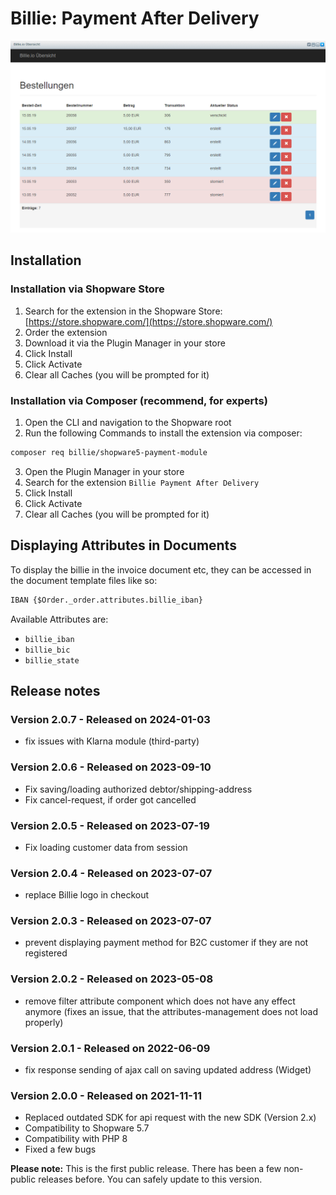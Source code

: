 # Billie: Payment After Delivery

![Screenshot Backend Dashboard](./screenshot.png)

## Installation

### Installation via Shopware Store

1. Search for the extension in the Shopware Store: [https://store.shopware.com/](https://store.shopware.com/)
2. Order the extension
3. Download it via the Plugin Manager in your store
4. Click Install
5. Click Activate
6. Clear all Caches (you will be prompted for it)

### Installation via Composer (recommend, for experts)

1. Open the CLI and navigation to the Shopware root
2. Run the following Commands to install the extension via composer:

```bash 
composer req billie/shopware5-payment-module
```

3. Open the Plugin Manager in your store
4. Search for the extension `Billie Payment After Delivery`
5. Click Install
6. Click Activate
7. Clear all Caches (you will be prompted for it)

## Displaying Attributes in Documents

To display the billie in the invoice document etc, they can be accessed in the document template files like so:

~~~html
IBAN {$Order._order.attributes.billie_iban}
~~~

Available Attributes are:

* `billie_iban`
* `billie_bic`
* `billie_state`

## Release notes

### Version 2.0.7 - Released on 2024-01-03

- fix issues with Klarna module (third-party)

### Version 2.0.6 - Released on 2023-09-10

- Fix saving/loading authorized debtor/shipping-address
- Fix cancel-request, if order got cancelled

### Version 2.0.5 - Released on 2023-07-19

- Fix loading customer data from session

### Version 2.0.4 - Released on 2023-07-07

- replace Billie logo in checkout

### Version 2.0.3 - Released on 2023-07-07

- prevent displaying payment method for B2C customer if they are not registered

### Version 2.0.2 - Released on 2023-05-08

- remove filter attribute component which does not have any effect anymore (fixes an issue, that the
  attributes-management does not load properly)

### Version 2.0.1 - Released on 2022-06-09

- fix response sending of ajax call on saving updated address (Widget)

### Version 2.0.0 - Released on 2021-11-11

- Replaced outdated SDK for api request with the new SDK (Version 2.x)
- Compatibility to Shopware 5.7
- Compatibility with PHP 8
- Fixed a few bugs

**Please note:** This is the first public release. There has been a few non-public releases before. You can safely
update to this version.
